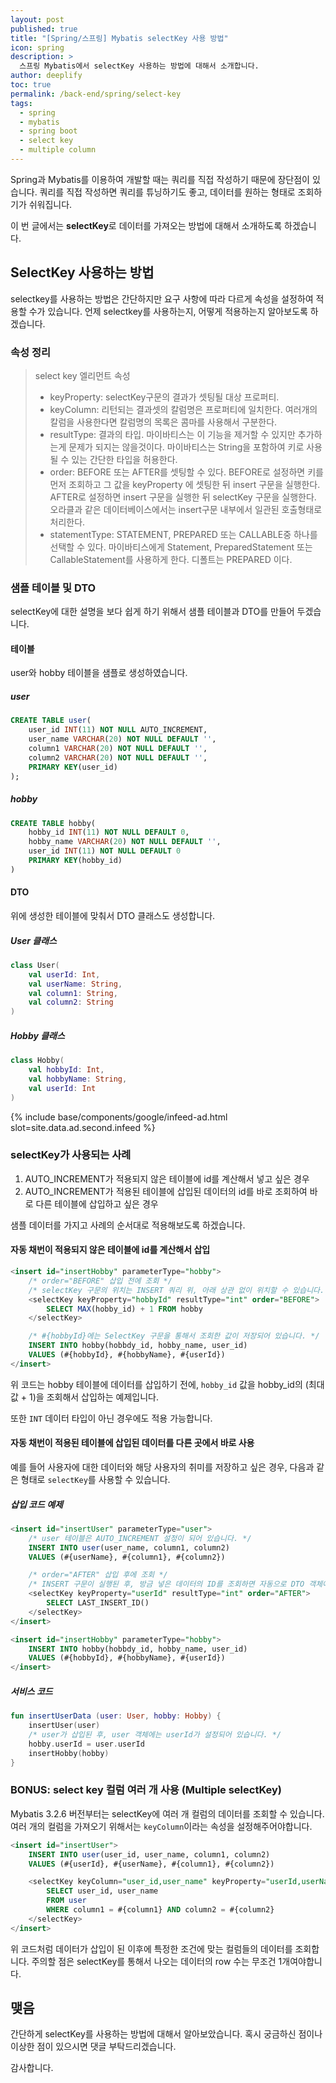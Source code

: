 ```yaml
---
layout: post
published: true
title: "[Spring/스프링] Mybatis selectKey 사용 방법"
icon: spring
description: >
  스프링 Mybatis에서 selectKey 사용하는 방법에 대해서 소개합니다.
author: deeplify
toc: true
permalink: /back-end/spring/select-key
tags: 
  - spring
  - mybatis
  - spring boot
  - select key
  - multiple column
---
```


Spring과 Mybatis를 이용하여 개발할 때는 쿼리를 직접 작성하기 때문에 장단점이 있습니다. 쿼리를 직접 작성하면 쿼리를 튜닝하기도 좋고, 데이터를 원하는 형태로 조회하기가 쉬워집니다.

이 번 글에서는 **selectKey**로 데이터를 가져오는 방법에 대해서 소개하도록 하겠습니다.

## SelectKey 사용하는 방법

selectkey를 사용하는 방법은 간단하지만 요구 사항에 따라 다르게 속성을 설정하여 적용할 수가 있습니다. 언제 selectkey를 사용하는지, 어떻게 적용하는지 알아보도록 하겠습니다.

### 속성 정리

> select key 엘리먼트 속성
> - keyProperty: selectKey구문의 결과가 셋팅될 대상 프로퍼티.
> - keyColumn: 리턴되는 결과셋의 칼럼명은 프로퍼티에 일치한다. 여러개의 칼럼을 사용한다면 칼럼명의 목록은 콤마를 사용해서 구분한다.
> - resultType: 결과의 타입. 마이바티스는 이 기능을 제거할 수 있지만 추가하는게 문제가 되지는 않을것이다. 마이바티스는 String을 포함하여 키로 사용될 수 있는 간단한 타입을 허용한다.
> - order: BEFORE 또는 AFTER를 셋팅할 수 있다. BEFORE로 설정하면 키를 먼저 조회하고 그 값을 keyProperty 에 셋팅한 뒤 insert 구문을 실행한다. AFTER로 설정하면 insert 구문을 실행한 뒤 selectKey 구문을 실행한다. 오라클과 같은 데이터베이스에서는 insert구문 내부에서 일관된 호출형태로 처리한다.
> - statementType: STATEMENT, PREPARED 또는 CALLABLE중 하나를 선택할 수 있다. 마이바티스에게 Statement, PreparedStatement 또는 CallableStatement를 사용하게 한다. 디폴트는 PREPARED 이다.

### 샘플 테이블 및 DTO

selectKey에 대한 설명을 보다 쉽게 하기 위해서 샘플 테이블과 DTO를 만들어 두겠습니다.

#### 테이블

user와 hobby 테이블을 샘플로 생성하였습니다.

##### user

```sql
CREATE TABLE user(
    user_id INT(11) NOT NULL AUTO_INCREMENT,
    user_name VARCHAR(20) NOT NULL DEFAULT '',
    column1 VARCHAR(20) NOT NULL DEFAULT '',
    column2 VARCHAR(20) NOT NULL DEFAULT '',
    PRIMARY KEY(user_id)
);
```

##### hobby

```sql
CREATE TABLE hobby(
    hobby_id INT(11) NOT NULL DEFAULT 0,
    hobby_name VARCHAR(20) NOT NULL DEFAULT '',
    user_id INT(11) NOT NULL DEFAULT 0
    PRIMARY KEY(hobby_id)
)
```

#### DTO

위에 생성한 테이블에 맞춰서 DTO 클래스도 생성합니다.

##### User 클래스

```kotlin
class User(
    val userId: Int,
    val userName: String,
    val column1: String,
    val column2: String
)
```

##### Hobby 클래스

```kotlin
class Hobby(
    val hobbyId: Int,
    val hobbyName: String,
    val userId: Int
)
```

{% include base/components/google/infeed-ad.html slot=site.data.ad.second.infeed %}

### selectKey가 사용되는 사례

1. AUTO_INCREMENT가 적용되지 않은 테이블에 id를 계산해서 넣고 싶은 경우
2. AUTO_INCREMENT가 적용된 테이블에 삽입된 데이터의 id를 바로 조회하여 바로 다른 테이블에 삽입하고 싶은 경우

샘플 데이터를 가지고 사례의 순서대로 적용해보도록 하겠습니다.

#### 자동 채번이 적용되지 않은 테이블에 id를 계산해서 삽입

```sql
<insert id="insertHobby" parameterType="hobby">
    /* order="BEFORE" 삽입 전에 조회 */
    /* selectKey 구문의 위치는 INSERT 쿼리 위, 아래 상관 없이 위치할 수 있습니다. */
    <selectKey keyProperty="hobbyId" resultType="int" order="BEFORE">
        SELECT MAX(hobby_id) + 1 FROM hobby
    </selectKey>

    /* #{hobbyId}에는 SelectKey 구문을 통해서 조회한 값이 저장되어 있습니다. */
    INSERT INTO hobby(hobbdy_id, hobby_name, user_id)
    VALUES (#{hobbyId}, #{hobbyName}, #{userId})
</insert>
```

위 코드는 hobby 테이블에 데이터를 삽입하기 전에, `hobby_id` 값을 hobby_id의 (최대값 + 1)을 조회해서 삽입하는 예제입니다.

또한 `INT` 데이터 타입이 아닌 경우에도 적용 가능합니다.

#### 자동 채번이 적용된 테이블에 삽입된 데이터를 다른 곳에서 바로 사용

예를 들어 사용자에 대한 데이터와 해당 사용자의 취미를 저장하고 싶은 경우, 다음과 같은 형태로 `selectKey`를 사용할 수 있습니다.

##### 삽입 코드 예제

```sql
<insert id="insertUser" parameterType="user">
    /* user 테이블은 AUTO_INCREMENT 설정이 되어 있습니다. */
    INSERT INTO user(user_name, column1, column2)
    VALUES (#{userName}, #{column1}, #{column2})

    /* order="AFTER" 삽입 후에 조회 */
    /* INSERT 구문이 실행된 후, 방금 넣은 데이터의 ID를 조회하면 자동으로 DTO 객체에 설정됩니다. */
    <selectKey keyProperty="userId" resultType="int" order="AFTER">
        SELECT LAST_INSERT_ID()
    </selectKey>
</insert>
```

```sql
<insert id="insertHobby" parameterType="hobby">
    INSERT INTO hobby(hobbdy_id, hobby_name, user_id)
    VALUES (#{hobbyId}, #{hobbyName}, #{userId})
</insert>
```

##### 서비스 코드

```kotlin
fun insertUserData (user: User, hobby: Hobby) {
    insertUser(user)
    /* user가 삽입된 후, user 객체에는 userId가 설정되어 있습니다. */
    hobby.userId = user.userId
    insertHobby(hobby)
}
```

### BONUS: select key 컬럼 여러 개 사용 (Multiple selectKey)

Mybatis 3.2.6 버전부터는 selectKey에 여러 개 컬럼의 데이터를 조회할 수 있습니다. 여러 개의 컬럼을 가져오기 위해서는 `keyColumn`이라는 속성을 설정해주어야합니다.

```sql
<insert id="insertUser">
    INSERT INTO user(user_id, user_name, column1, column2)
    VALUES (#{userId}, #{userName}, #{column1}, #{column2})

    <selectKey keyColumn="user_id,user_name" keyProperty="userId,userName" resultType="map" order="AFTER">
        SELECT user_id, user_name
        FROM user
        WHERE column1 = #{column1} AND column2 = #{column2}
    </selectKey>
</insert>
```

위 코드처럼 데이터가 삽입이 된 이후에 특정한 조건에 맞는 컬럼들의 데이터를 조회합니다. 주의할 점은 selectKey를 통해서 나오는 데이터의 row 수는 무조건 1개여야합니다.

## 맺음

간단하게 selectKey를 사용하는 방법에 대해서 알아보았습니다. 혹시 궁금하신 점이나 이상한 점이 있으시면 댓글 부탁드리겠습니다.

감사합니다.
